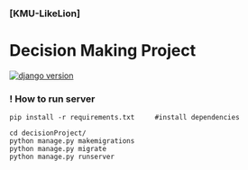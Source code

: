 ### [KMU-LikeLion]

# Decision Making Project

[![django version](https://img.shields.io/badge/django-3.0.6-blue)](https://www.djangoproject.com/)



### ! How to run server

```shell
pip install -r requirements.txt		#install dependencies

cd decisionProject/
python manage.py makemigrations
python manage.py migrate
python manage.py runserver
```

